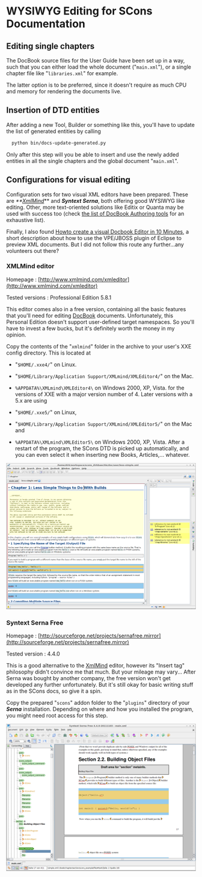 # WYSIWYG Editing for SCons Documentation


## Editing single chapters

The DocBook source files for the User Guide have been set up in a way, such that you can either load the whole document ("`main.xml`"), or a single chapter file like "`libraries.xml`" for example. 

The latter option is to be preferred, since it doesn't require as much CPU and memory for rendering the documents live. 


## Insertion of DTD entities

After adding a new Tool, Builder or something like this, you'll have to update the list of generated entities by calling 


```txt
  python bin/docs-update-generated.py
```
Only after this step will you be able to insert and use the newly added entities in all the single chapters and the global document "`main.xml`". 


## Configurations for visual editing

Configuration sets for two visual XML editors have been prepared. These are _**[XmlMind](XmlMind)_** and _**Syntext Serna**_, both offering good WYSIWYG like editing. Other, more text-oriented solutions like Editix or Quanta may be used with success too (check [the list of DocBook Authoring tools](http://wiki.docbook.org/topic/DocBookAuthoringTools) for an exhaustive list). 

Finally, I also found [Howto create a visual Docbook Editor in 10 Minutes](http://relation.to/Bloggers/HowToCreateAVisualDocBookEditorIn10Minutes), a short description about how to use the VPE/JBOSS plugin of Eclipse to preview XML documents. But I did not follow this route any further...any volunteers out there? 


### XMLMind editor
Homepage
: 
[http://www.xmlmind.com/xmleditor](http://www.xmlmind.com/xmleditor) 


Tested versions
: Professional Edition 5.8.1 


This editor comes also in a free version, containing all the basic features that you'll need for editing [DocBook](DocBook) documents. Unfortunately, this Personal Edition doesn't support user-defined target namespaces. So you'll have to invest a few bucks, but it's definitely worth the money in my opinion. 

Copy the contents of the "`xmlmind`" folder in the archive to your user's XXE config directory. This is located at 

* "`$HOME/.xxe4/`" on Linux. 
* "`$HOME/Library/Application Support/XMLmind/XMLEditor4/`" on the Mac. 
* `%APPDATA%\XMLmind\XMLEditor4\` on Windows 2000, XP, Vista. 
for the versions of XXE with a major version number of 4. Later versions with a 5.x are using 

* "`$HOME/.xxe5/`" on Linux, 
* "`$HOME/Library/Application Support/XMLmind/XMLEditor5/`" on the Mac and 
* `%APPDATA%\XMLmind\XMLEditor5\` on Windows 2000, XP, Vista. 
After a restart of the program, the SCons DTD is picked up automatically, and you can even select it when inserting new Books, Articles,... whatever. 


![xmlmind Screenshot](./WysiwygDocumentation/colortest.png)

### Syntext Serna Free
Homepage
: 
[http://sourceforge.net/projects/sernafree.mirror](http://sourceforge.net/projects/sernafree.mirror) 


Tested version
: 4.4.0 


This is a good alternative to the [XmlMind](XmlMind) editor, however its "Insert tag" philosophy didn't convince me that much. But your mileage may vary... After Serna was bought by another company, the free version won't get developed any further unfortunately. But it's still okay for basic writing stuff as in the SCons docs, so give it a spin. 

Copy the prepared "`scons`" addon folder to the "`plugins`" directory of your _**Serna**_ installation. Depending on where and how you installed the program, you might need root access for this step. 


![Serna Screenshot](./WysiwygDocumentation/serna3.png)